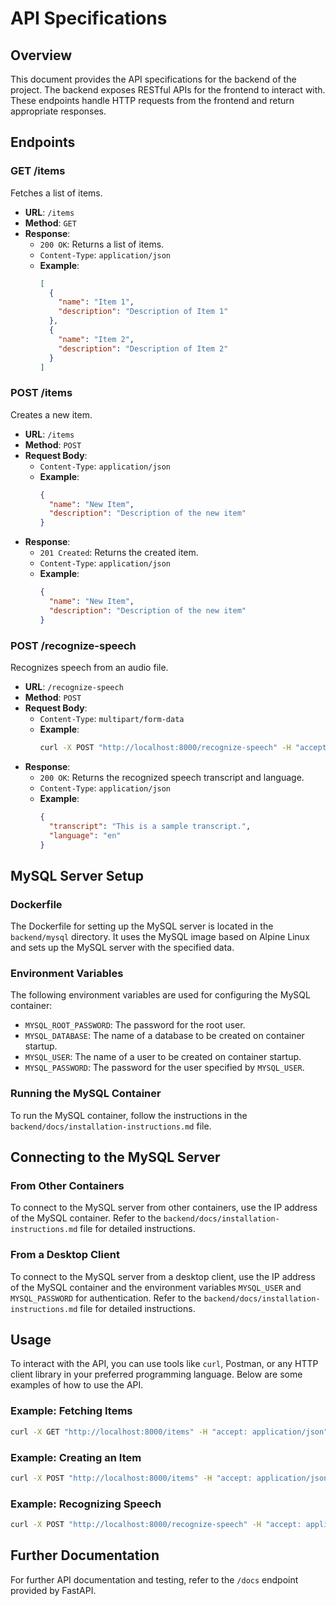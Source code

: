 # API Specifications

## Overview

This document provides the API specifications for the backend of the project. The backend exposes RESTful APIs for the frontend to interact with. These endpoints handle HTTP requests from the frontend and return appropriate responses.

## Endpoints

### GET /items

Fetches a list of items.

- **URL**: `/items`
- **Method**: `GET`
- **Response**:
  - `200 OK`: Returns a list of items.
  - `Content-Type`: `application/json`
  - **Example**:
    ```json
    [
      {
        "name": "Item 1",
        "description": "Description of Item 1"
      },
      {
        "name": "Item 2",
        "description": "Description of Item 2"
      }
    ]
    ```

### POST /items

Creates a new item.

- **URL**: `/items`
- **Method**: `POST`
- **Request Body**:
  - `Content-Type`: `application/json`
  - **Example**:
    ```json
    {
      "name": "New Item",
      "description": "Description of the new item"
    }
    ```
- **Response**:
  - `201 Created`: Returns the created item.
  - `Content-Type`: `application/json`
  - **Example**:
    ```json
    {
      "name": "New Item",
      "description": "Description of the new item"
    }
    ```

### POST /recognize-speech

Recognizes speech from an audio file.

- **URL**: `/recognize-speech`
- **Method**: `POST`
- **Request Body**:
  - `Content-Type`: `multipart/form-data`
  - **Example**:
    ```sh
    curl -X POST "http://localhost:8000/recognize-speech" -H "accept: application/json" -H "Content-Type: multipart/form-data" -F "file=@path_to_audio_file" -F "model=base"
    ```
- **Response**:
  - `200 OK`: Returns the recognized speech transcript and language.
  - `Content-Type`: `application/json`
  - **Example**:
    ```json
    {
      "transcript": "This is a sample transcript.",
      "language": "en"
    }
    ```

## MySQL Server Setup

### Dockerfile

The Dockerfile for setting up the MySQL server is located in the `backend/mysql` directory. It uses the MySQL image based on Alpine Linux and sets up the MySQL server with the specified data.

### Environment Variables

The following environment variables are used for configuring the MySQL container:

- `MYSQL_ROOT_PASSWORD`: The password for the root user.
- `MYSQL_DATABASE`: The name of a database to be created on container startup.
- `MYSQL_USER`: The name of a user to be created on container startup.
- `MYSQL_PASSWORD`: The password for the user specified by `MYSQL_USER`.

### Running the MySQL Container

To run the MySQL container, follow the instructions in the `backend/docs/installation-instructions.md` file.

## Connecting to the MySQL Server

### From Other Containers

To connect to the MySQL server from other containers, use the IP address of the MySQL container. Refer to the `backend/docs/installation-instructions.md` file for detailed instructions.

### From a Desktop Client

To connect to the MySQL server from a desktop client, use the IP address of the MySQL container and the environment variables `MYSQL_USER` and `MYSQL_PASSWORD` for authentication. Refer to the `backend/docs/installation-instructions.md` file for detailed instructions.

## Usage

To interact with the API, you can use tools like `curl`, Postman, or any HTTP client library in your preferred programming language. Below are some examples of how to use the API.

### Example: Fetching Items

```sh
curl -X GET "http://localhost:8000/items" -H "accept: application/json"
```

### Example: Creating an Item

```sh
curl -X POST "http://localhost:8000/items" -H "accept: application/json" -H "Content-Type: application/json" -d '{"name":"New Item","description":"Description of the new item"}'
```

### Example: Recognizing Speech

```sh
curl -X POST "http://localhost:8000/recognize-speech" -H "accept: application/json" -H "Content-Type: multipart/form-data" -F "file=@path_to_audio_file" -F "model=base"
```

## Further Documentation

For further API documentation and testing, refer to the `/docs` endpoint provided by FastAPI.
